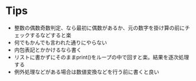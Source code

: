 # Tips
- 整数の偶数奇数判定、なら最初に偶数があるか、元の数字を掛け算の前にチェックするなどすると楽
- 何でもかんでも言われた通りにやらない
- 内包表記とかかけるなら書く
- リストに書かずにそのままprint()をループの中で回すと楽。結果を逐次処理する
- 例外処理などがある場合は数値変換などを行う前に書くと良い